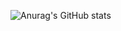 ![Anurag's GitHub stats](https://github-readme-stats.vercel.app/api?username=edelweiss2&show_icons=true&theme=dracula)
